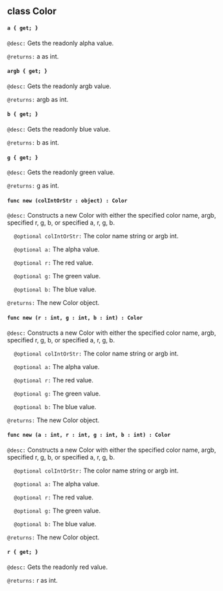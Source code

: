 ## class Color

#### ```a { get; }```


```@desc:``` Gets the readonly alpha value.

```@returns:``` a as int.

#### ```argb { get; }```


```@desc:``` Gets the readonly argb value.

```@returns:``` argb as int.

#### ```b { get; }```


```@desc:``` Gets the readonly blue value.

```@returns:``` b as int.

#### ```g { get; }```


```@desc:``` Gets the readonly green value.

```@returns:``` g as int.

#### ```func new (colIntOrStr : object) : Color```


```@desc:``` Constructs a new Color with either the specified color name, argb, specified r, g, b, or specified a, r, g, b.

&nbsp;&nbsp;&nbsp;&nbsp;```@optional colIntOrStr:``` The color name string or argb int.

&nbsp;&nbsp;&nbsp;&nbsp;```@optional a:``` The alpha value.

&nbsp;&nbsp;&nbsp;&nbsp;```@optional r:``` The red value.

&nbsp;&nbsp;&nbsp;&nbsp;```@optional g:``` The green value.

&nbsp;&nbsp;&nbsp;&nbsp;```@optional b:``` The blue value.

```@returns:``` The new Color object.

#### ```func new (r : int, g : int, b : int) : Color```


```@desc:``` Constructs a new Color with either the specified color name, argb, specified r, g, b, or specified a, r, g, b.

&nbsp;&nbsp;&nbsp;&nbsp;```@optional colIntOrStr:``` The color name string or argb int.

&nbsp;&nbsp;&nbsp;&nbsp;```@optional a:``` The alpha value.

&nbsp;&nbsp;&nbsp;&nbsp;```@optional r:``` The red value.

&nbsp;&nbsp;&nbsp;&nbsp;```@optional g:``` The green value.

&nbsp;&nbsp;&nbsp;&nbsp;```@optional b:``` The blue value.

```@returns:``` The new Color object.

#### ```func new (a : int, r : int, g : int, b : int) : Color```


```@desc:``` Constructs a new Color with either the specified color name, argb, specified r, g, b, or specified a, r, g, b.

&nbsp;&nbsp;&nbsp;&nbsp;```@optional colIntOrStr:``` The color name string or argb int.

&nbsp;&nbsp;&nbsp;&nbsp;```@optional a:``` The alpha value.

&nbsp;&nbsp;&nbsp;&nbsp;```@optional r:``` The red value.

&nbsp;&nbsp;&nbsp;&nbsp;```@optional g:``` The green value.

&nbsp;&nbsp;&nbsp;&nbsp;```@optional b:``` The blue value.

```@returns:``` The new Color object.

#### ```r { get; }```


```@desc:``` Gets the readonly red value.

```@returns:``` r as int.

